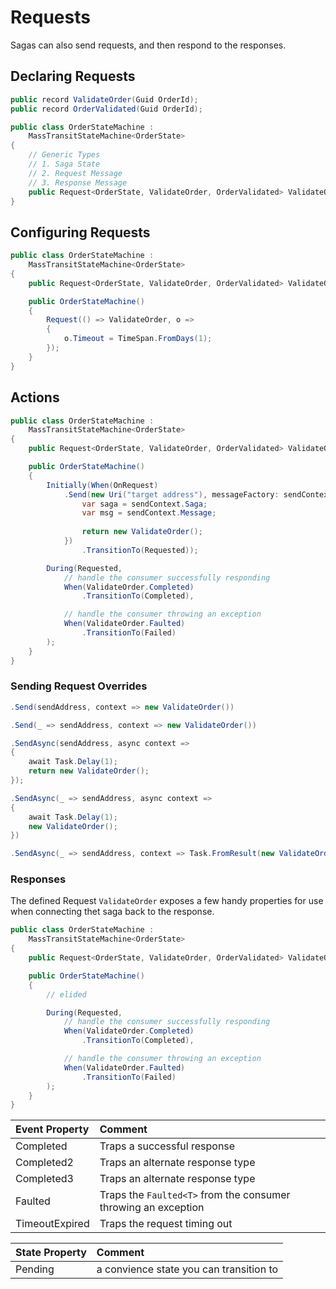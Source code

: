 # Requests

Sagas can also send requests, and then respond to the responses.

## Declaring Requests

```csharp
public record ValidateOrder(Guid OrderId);
public record OrderValidated(Guid OrderId);

public class OrderStateMachine :
    MassTransitStateMachine<OrderState>
{
    // Generic Types
    // 1. Saga State
    // 2. Request Message
    // 3. Response Message
    public Request<OrderState, ValidateOrder, OrderValidated> ValidateOrder { get; private set; } = null!;
}
```

## Configuring Requests

```csharp
public class OrderStateMachine :
    MassTransitStateMachine<OrderState>
{
    public Request<OrderState, ValidateOrder, OrderValidated> ValidateOrder { get; private set; } = null!;

    public OrderStateMachine()
    {
        Request(() => ValidateOrder, o =>
        {
            o.Timeout = TimeSpan.FromDays(1);
        });
    }
}
```

## Actions


```csharp
public class OrderStateMachine :
    MassTransitStateMachine<OrderState>
{
    public Request<OrderState, ValidateOrder, OrderValidated> ValidateOrder { get; private set; } = null!;

    public OrderStateMachine()
    {
        Initially(When(OnRequest)
            .Send(new Uri("target address"), messageFactory: sendContext => {
                var saga = sendContext.Saga;
                var msg = sendContext.Message;
                
                return new ValidateOrder();
            })
                .TransitionTo(Requested));

        During(Requested,
            // handle the consumer successfully responding
            When(ValidateOrder.Completed)
                .TransitionTo(Completed),

            // handle the consumer throwing an exception
            When(ValidateOrder.Faulted)
                .TransitionTo(Failed)
        );
    }
}
```

### Sending Request Overrides

```csharp
.Send(sendAddress, context => new ValidateOrder())

.Send(_ => sendAddress, context => new ValidateOrder())

.SendAsync(sendAddress, async context => 
{
    await Task.Delay(1);
    return new ValidateOrder();
});

.SendAsync(_ => sendAddress, async context => 
{
    await Task.Delay(1);
    new ValidateOrder();
})

.SendAsync(_ => sendAddress, context => Task.FromResult(new ValidateOrder())
```

### Responses

The defined Request `ValidateOrder` exposes a few handy properties for use when
connecting thet saga back to the response.

```csharp
public class OrderStateMachine :
    MassTransitStateMachine<OrderState>
{
    public Request<OrderState, ValidateOrder, OrderValidated> ValidateOrder { get; private set; } = null!;

    public OrderStateMachine()
    {
        // elided

        During(Requested,
            // handle the consumer successfully responding
            When(ValidateOrder.Completed)
                .TransitionTo(Completed),

            // handle the consumer throwing an exception
            When(ValidateOrder.Faulted)
                .TransitionTo(Failed)
        );
    }
}
```

| Event Property    | Comment                       |
|:------------------|:------------------------------|
| Completed         | Traps a successful response   |
| Completed2        | Traps an alternate response type |
| Completed3        | Traps an alternate response type |
| Faulted           | Traps the `Faulted<T>` from the consumer throwing an exception  |
| TimeoutExpired    | Traps the request timing out|


| State Property    | Comment                       |
|:------------------|:------------------------------|
| Pending           |  a convience state you can transition to |


